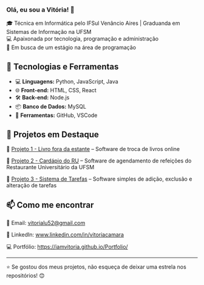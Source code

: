 ### Olá, eu sou a Vitória! 👋

🎓 Técnica em Informática pelo IFSul Venâncio Aires | Graduanda em Sistemas de Informação na UFSM  
💻 Apaixonada por tecnologia, programação e administração  
🚀 Em busca de um estágio na área de programação  

## 🔧 Tecnologias e Ferramentas
- 💻 **Linguagens:** Python, JavaScript, Java
- 🌐 **Front-end:** HTML, CSS, React
- 🛠 **Back-end:** Node.js
- 📦 **Banco de Dados:** MySQL
- 🔧 **Ferramentas:** GitHub, VSCode 

## 📌 Projetos em Destaque
🔹 [Projeto 1 - Livro fora da estante](https://github.com/iamvitoria/Troca-de-Livros.git) – Software de troca de livros online

🔹 [Projeto 2 - Cardápio do RU](https://github.com/iamvitoria/Cardapio-do-RU.git) – Software de agendamento de refeições do Restaurante Universitário da UFSM

🔹 [Projeto 3 - Sistema de Tarefas](https://github.com/iamvitoria/Sistema-de-Tarefas.git) – Software simples de adição, exclusão e alteração de tarefas


## 📫 Como me encontrar
📧 Email: vitorialu52@gmail.com

🔗 LinkedIn: www.linkedin.com/in/vitoriacamara

💻 Portfólio: https://iamvitoria.github.io/Portfolio/

---
⭐ Se gostou dos meus projetos, não esqueça de deixar uma estrela nos repositórios! 😊
